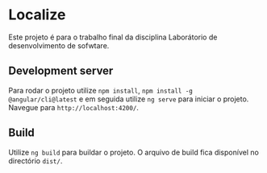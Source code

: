 # Localize

Este projeto é para o trabalho final da disciplina Laborátorio de desenvolvimento de sofwtare.

## Development server

Para rodar o projeto utilize `npm install`, `npm install -g @angular/cli@latest` e em seguida utilize `ng serve` para iniciar o projeto. Navegue para `http://localhost:4200/`.

## Build

Utilize `ng build` para buildar o projeto. O arquivo de build fica disponível no directório `dist/`.

